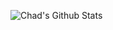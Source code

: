 ![Chad's Github Stats](https://github-readme-stats.vercel.app/api?username=ChadProbert&bg_color=0D111700&title_color=56D364&text_color=56D364&border_color=56D363&v=2) 

  

